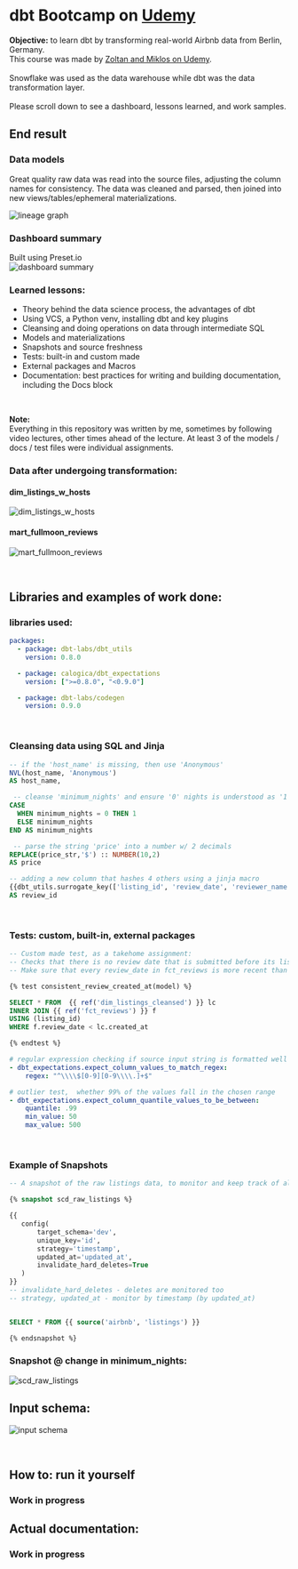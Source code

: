 # dbt Bootcamp on [Udemy](https://www.udemy.com/course/complete-dbt-data-build-tool-bootcamp-zero-to-hero-learn-dbt)
**Objective:** to learn dbt by transforming real-world Airbnb data from Berlin, Germany.
</br>
This course was made by [Zoltan and Miklos on  Udemy](https://www.udemy.com/course/complete-dbt-data-build-tool-bootcamp-zero-to-hero-learn-dbt).
</br>
</br>
Snowflake was used as the data warehouse while dbt was the data transformation layer.
</br>
</br>
Please scroll down to see a dashboard, lessons learned, and work samples.

## End result
### Data models
Great quality raw data was read into the source files, adjusting the column names for consistency. The data was cleaned and parsed, then joined into new views/tables/ephemeral materializations.
</br>

![lineage graph](dbtbootcamp/assets/lineage_graph.png)

### Dashboard summary
Built using Preset.io
</br>
![dashboard summary](dbtbootcamp/assets/dashboard-dbt-airbnb-summary.png)
</br>


### Learned lessons:
* Theory behind the data science process, the advantages of dbt
* Using VCS, a Python venv, installing dbt and key plugins
* Cleansing and doing operations on data through intermediate SQL
* Models and materializations
* Snapshots and source freshness
* Tests: built-in and custom made
* External packages and Macros
* Documentation: best practices for writing and building documentation, including the Docs block
</br>

**Note:** </br>
Everything in this repository was written by me, sometimes by following video lectures, other times ahead of the lecture. At least 3 of the models / docs / test files were individual assignments.
</br>


### Data after undergoing transformation:
#### dim_listings_w_hosts
![dim_listings_w_hosts](dbtbootcamp/assets/dim_listings_w_hosts.png)
#### mart_fullmoon_reviews
![mart_fullmoon_reviews](dbtbootcamp/assets/mart_fullmoon_reviews.png)

</br>

## Libraries and examples of work done:
### libraries used:
```yaml
packages:
  - package: dbt-labs/dbt_utils
    version: 0.8.0

  - package: calogica/dbt_expectations
    version: [">=0.8.0", "<0.9.0"]

  - package: dbt-labs/codegen
    version: 0.9.0

```
</br>

### Cleansing data using SQL and Jinja
```sql
-- if the 'host_name' is missing, then use 'Anonymous'
NVL(host_name, 'Anonymous')
AS host_name,
```
```sql
 -- cleanse 'minimum_nights' and ensure '0' nights is understood as '1'
CASE
  WHEN minimum_nights = 0 THEN 1
  ELSE minimum_nights
END AS minimum_nights
```
```sql
 -- parse the string 'price' into a number w/ 2 decimals
REPLACE(price_str,'$') :: NUMBER(10,2)
AS price
```
```sql
-- adding a new column that hashes 4 others using a jinja macro
{{dbt_utils.surrogate_key(['listing_id', 'review_date', 'reviewer_name', 'review_text'])}}
AS review_id

```
</br>

### Tests: custom, built-in, external packages

```sql
-- Custom made test, as a takehome assignment:
-- Checks that there is no review date that is submitted before its listing was created
-- Make sure that every review_date in fct_reviews is more recent than the associated created_at in dim_listings_cleansed

{% test consistent_review_created_at(model) %}

SELECT * FROM  {{ ref('dim_listings_cleansed') }} lc
INNER JOIN {{ ref('fct_reviews') }} f
USING (listing_id)
WHERE f.review_date < lc.created_at

{% endtest %}
```

```yaml
# regular expression checking if source input string is formatted well
- dbt_expectations.expect_column_values_to_match_regex:
	regex: "^\\\\$[0-9][0-9\\\\.]+$"
```

```yaml
# outlier test,  whether 99% of the values fall in the chosen range
- dbt_expectations.expect_column_quantile_values_to_be_between:
	quantile: .99
	min_value: 50
	max_value: 500
```
</br>

### Example of Snapshots
```sql
-- A snapshot of the raw listings data, to monitor and keep track of all past versions

{% snapshot scd_raw_listings %}

{{
   config(
       target_schema='dev',
       unique_key='id',
       strategy='timestamp',
       updated_at='updated_at',
       invalidate_hard_deletes=True
   )
}}
-- invalidate_hard_deletes - deletes are monitored too
-- strategy, updated_at - monitor by timestamp (by updated_at)


SELECT * FROM {{ source('airbnb', 'listings') }}

{% endsnapshot %}
```
### Snapshot @ change in minimum_nights:
![scd_raw_listings](dbtbootcamp/assets/snapshot-scd_raw_listings.png)
</br>


## Input schema:
![input schema](dbtbootcamp/assets/input_schema.png)

</br>


## How to: run it yourself
### Work in progress

## Actual documentation:
### Work in progress

